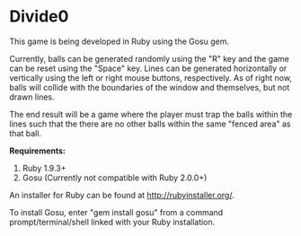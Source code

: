 Divide0
========

This game is being developed in Ruby using the Gosu gem.

Currently, balls can be generated randomly using the "R" key and the game can be reset using the "Space" key.
Lines can be generated horizontally or vertically using the left or right mouse buttons, respectively.
As of right now, balls will collide with the boundaries of the window and themselves, but not drawn lines.

The end result will be a game where the player must trap the balls within the lines such that the there
are no other balls within the same "fenced area" as that ball.

<b>Requirements:</b>
<ol><li>Ruby 1.9.3+</li>
<li>Gosu (Currently not compatible with Ruby 2.0.0+)</li></ol>

An installer for Ruby can be found at http://rubyinstaller.org/.

To install Gosu, enter "gem install gosu" from a command prompt/terminal/shell linked
with your Ruby installation.
